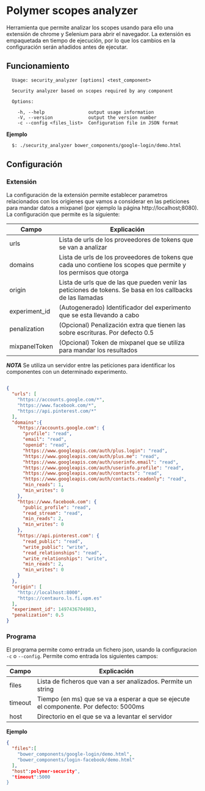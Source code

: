 # Polymer scopes analyzer

Herramienta que permite analizar los scopes usando para ello una extensión de chrome y Selenium para abrir el navegador.
La extensión es empaquetada en tiempo de ejecución, por lo que los cambios en la configuración serán añadidos antes de ejecutar.


## Funcionamiento
```
  Usage: security_analyzer [options] <test_component>

  Security analyzer based on scopes required by any component

  Options:

    -h, --help                output usage information
    -V, --version             output the version number
    -c --config <files_list>  Configuration file in JSON format
```
**Ejemplo**
``` bash
  $: ./security_analyzer bower_components/google-login/demo.html
```

## Configuración

### Extensión

La configuración de la extensión permite establecer parametros relacionados con los origienes que vamos a considerar en las peticiones para mandar datos a mixpanel (por ejemplo la página http://localhost;8080). La configuración que permite es la siguiente:

| Campo         | Explicación                                                                                                       |
|---------------|-------------------------------------------------------------------------------------------------------------------|
| urls          | Lista de urls de los proveedores de tokens que se van a analizar                                                  |
| domains       | Lista de urls de los proveedores de tokens que cada uno contiene los scopes que permite y los permisos que otorga |
| origin        | Lista de urls que de las que pueden venir las peticiones de tokens. Se basa en los callbacks de las llamadas      |
| experiment_id | (Autogenerado) Identificador del experimento que se esta llevando a cabo                                          |
| penalization  | (Opcional) Penalización extra que tienen las sobre escrituras. Por defecto 0.5                                    |
| mixpanelToken | (Opcional) Token de mixpanel que se utiliza para mandar los resultados                                            |
***NOTA***
Se utiliza un servidor entre las peticiones para identificar los componentes con un determinado experimento.

```json

{
  "urls": [
    "https://accounts.google.com/*",
    "https://www.facebook.com/*",
    "https://api.pinterest.com/*"
  ],
  "domains":{
    "https://accounts.google.com": {
      "profile": "read",
      "email": "read",
      "openid": "read",
      "https://www.googleapis.com/auth/plus.login": "read",
      "https://www.googleapis.com/auth/plus.me": "read",
      "https://www.googleapis.com/auth/userinfo.email": "read",
      "https://www.googleapis.com/auth/userinfo.profile": "read",
      "https://www.googleapis.com/auth/contacts": "read",
      "https://www.googleapis.com/auth/contacts.readonly": "read",
      "min_reads": 1,
      "min_writes": 0
    },
    "https://www.facebook.com": {
      "public_profile": "read",
      "read_stream": "read",
      "min_reads": 2,
      "min_writes": 0
    },
    "https://api.pinterest.com": {
      "read_public": "read",
      "write_public": "write",
      "read_relationships": "read",
      "write_relationships": "write",
      "min_reads": 2,
      "min_writes": 0
    }
  },
  "origin": [
    "http://localhost:8000",
    "https://centauro.ls.fi.upm.es"
  ],
  "experiment_id": 1497436704983,
  "penalization": 0.5
}
```

### Programa

El programa permite como entrada un fichero json, usando la configuracion `-c` o `--config`.  Permite como entrada los siguientes campos:

| Campo   | Explicación                                                                            |
|---------|----------------------------------------------------------------------------------------|
| files   | Lista de ficheros que van a ser analizados. Permite un string                          |
| timeout | Tiempo (en ms) que se va a esperar a que se ejecute el componente. Por defecto: 5000ms |
| host    | Directorio en el que se va a levantar el servidor                                      |

**Ejemplo**
```json
{
  "files":[
    "bower_components/google-login/demo.html",
    "bower_components/login-facebook/demo.html"
  ],
  "host":polymer-security",
  "timeout":5000
}
```
